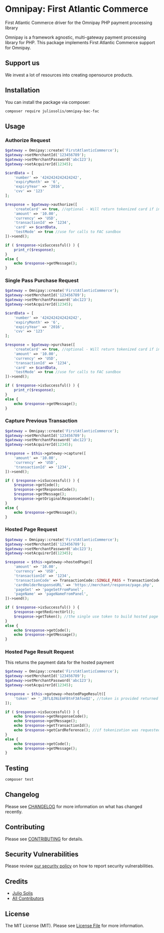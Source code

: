 # Omnipay: First Atlantic Commerce

First Atlantic Commerce driver for the Omnipay PHP payment processing library

[//]: # ([![Latest Version on Packagist]&#40;https://img.shields.io/packagist/v/shamarkellman/omnipay-first-atlantic-commerce.svg?style=flat-square&#41;]&#40;https://packagist.org/packages/shamarkellman/omnipay-first-atlantic-commerce&#41;)
[//]: # ([![GitHub Tests Action Status]&#40;https://img.shields.io/github/workflow/status/shamarkellman/omnipay-first-atlantic-commerce/Tests?label=tests&#41;]&#40;https://github.com/shamarkellman/omnipay-first-atlantic-commerce/actions?query=workflow%3ATests+branch%3Amaster&#41;)
[//]: # ([![Total Downloads]&#40;https://img.shields.io/packagist/dt/shamarkellman/omnipay-first-atlantic-commerce.svg?style=flat-square&#41;]&#40;https://packagist.org/packages/shamarkellman/omnipay-first-atlantic-commerce&#41;)

Omnipay is a framework agnostic, multi-gateway payment processing library for PHP. This package implements First
Atlantic Commerce support for Omnipay.

## Support us

We invest a lot of resources into creating opensource products.

[//]: # (We highly appreciate you sending us a postcard from your hometown, mentioning which of our package&#40;s&#41; you are using.)
[//]: # (You'll find our address on [our contact page]&#40;https://spatie.be/about-us&#41;. We publish all received postcards)
[//]: # (on [our virtual postcard wall]&#40;https://spatie.be/open-source/postcards&#41;.)

## Installation

You can install the package via composer:

```bash
composer require juliosolis/omnipay-bac-fac
```

## Usage

### Authorize Request

```php
$gateway = Omnipay::create('FirstAtlanticCommerce');
$gateway->setMerchantId('123456789');
$gateway->setMerchantPassword('abc123');
$gateway->setAcquirerId(12345);

$cardData = [
    'number' => '4242424242424242',
    'expiryMonth' => '6',
    'expiryYear' => '2016',
    'cvv' => '123'
];

$response = $gateway->authorize([
    'createCard' => true, //optional - Will return tokenized card if included
    'amount' => '10.00',
    'currency' => 'USD',
    'transactionId' => '1234',
    'card' => $cardData,
    'testMode' => true //use for calls to FAC sandbox
])->send();

if ( $response->isSuccessful() ) {
    print_r($response);
}
else {
    echo $response->getMessage();
}

```

### Single Pass Purchase Request

```php
$gateway = Omnipay::create('FirstAtlanticCommerce');
$gateway->setMerchantId('123456789');
$gateway->setMerchantPassword('abc123');
$gateway->setAcquirerId(12345);

$cardData = [
    'number' => '4242424242424242',
    'expiryMonth' => '6',
    'expiryYear' => '2016',
    'cvv' => '123'
];

$response = $gateway->purchase([
    'createCard' => true, //optional - Will return tokenized card if included
    'amount' => '10.00',
    'currency' => 'USD',
    'transactionId' => '1234',
    'card' => $cardData,
    'testMode' => true //use for calls to FAC sandbox
])->send();

if ( $response->isSuccessful() ) {
    print_r($response);
}
else {
    echo $response->getMessage();
}

```
### Capture Previous Transaction

```php
$gateway = Omnipay::create('FirstAtlanticCommerce');
$gateway->setMerchantId('123456789');
$gateway->setMerchantPassword('abc123');
$gateway->setAcquirerId(12345);

$response = $this->gateway->capture([
    'amount' => '10.00',
    'currency' => 'USD',
    'transactionId' => '1234',
])->send();

if ( $response->isSuccessful() ) {
    $response->getCode();
    $response->getResponseCode();
    $response->getMessage();
    $response->getOriginalResponseCode();
}
else {
    echo $response->getMessage();
}

```

### Hosted Page Request

```php
$gateway = Omnipay::create('FirstAtlanticCommerce');
$gateway->setMerchantId('123456789');
$gateway->setMerchantPassword('abc123');
$gateway->setAcquirerId(12345);

$response = $this->gateway->hostedPage([
    'amount' => '10.00',
    'currency' => 'USD',
    'transactionId' => '1234',
    'transactionCode' => TransactionCode::SINGLE_PASS + TransactionCode::REQUEST_TOKEN, //Use values based on requirements 
    'cardHolderResponseURL' => 'https://merchant/response/page.php',
    'pageSet' => 'pageSetFromPanel',
    'pageName' => 'pageNameFromPanel',
])->send();

if ( $response->isSuccessful() ) {
    $response->getRedirectUrl();
    $response->getToken(); //the single use token to build hosted page URL. See doc
}
else {
    echo $response->getCode();
    echo $response->getMessage();
}
```

### Hosted Page Result Request
This returns the payment data for the hosted payment 

```php
$gateway = Omnipay::create('FirstAtlanticCommerce');
$gateway->setMerchantId('123456789');
$gateway->setMerchantPassword('abc123');
$gateway->setAcquirerId(12345);

$response = $this->gateway->hostedPageResult([
    'token' => '_JBfLQJNiEmFBtnF3AfoeQ2', //token is provided returned in callback after completes hosted page
]);

if ( $response->isSuccessful() ) {
    echo $response->getResponseCode();
    echo $response->getMessage();
    echo $response->getTransactionId();
    echo $response->getCardReference(); //if tokenization was requested
}
else {
    echo $response->getCode();
    echo $response->getMessage();
}
```

## Testing

```bash
composer test
```

## Changelog

Please see [CHANGELOG](CHANGELOG.md) for more information on what has changed recently.

## Contributing

Please see [CONTRIBUTING](.github/CONTRIBUTING.md) for details.

## Security Vulnerabilities

Please review [our security policy](../../security/policy) on how to report security vulnerabilities.

## Credits

- [Julio Solis](https://github.com/JulioSolis)
- [All Contributors](../../contributors)

## License

The MIT License (MIT). Please see [License File](LICENSE.md) for more information.
